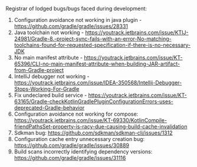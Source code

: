 
Registrar of lodged bugs/bugs faced during development:

1. Configuration avoidance not working in java plugin - https://github.com/gradle/gradle/issues/28331
2. Java toolchain not working - https://youtrack.jetbrains.com/issue/KTIJ-24981/Gradle-8.-project-sync-fails-with-an-error-No-matching-toolchains-found-for-requested-specification-if-there-is-no-necessary-JDK
3. No main manifest attribute - https://youtrack.jetbrains.com/issue/KT-65396/CLI-no-main-manifest-attribute-when-building-JAR-artifact-from-Gradle-project
4. IntelliJ debugger not working - https://youtrack.jetbrains.com/issue/IDEA-350568/Intellij-Debugger-Stops-Working-For-Gradle
5. Fix undeclared build service - https://youtrack.jetbrains.com/issue/KT-63165/Gradle-checkKotlinGradlePluginConfigurationErrors-uses-deprecated-Gradle-behavior
6. Configuration avoidance not working for compose: https://youtrack.jetbrains.com/issue/KT-69330/KotlinCompile-friendPathsSet-property-is-racy-due-causing-build-cache-invalidation
7. Sdkman bug: https://github.com/sdkman/sdkman-cli/issues/1312
8. Configuration cache entry unnecessary creation bug: https://github.com/gradle/gradle/issues/30889
9. Build scans incorrectly identifying dependency versions: https://github.com/gradle/gradle/issues/31116
